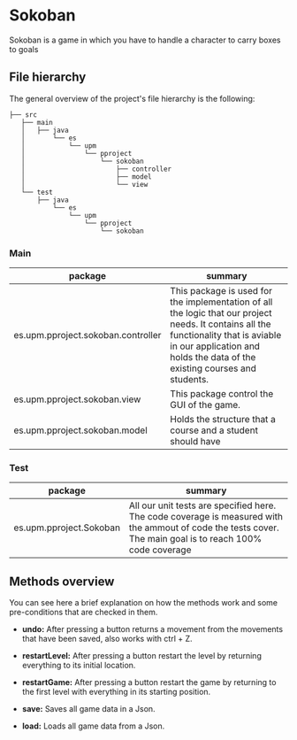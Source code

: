 # Sokoban

Sokoban is a game in which you have to handle a character to carry boxes to goals 

## File hierarchy

The general overview of the project's file hierarchy is the following:

```
├── src
   ├── main
   │   ├── java
   │       └── es
   │           └── upm
   │               └── pproject
   │                   └── sokoban
   │                       ├── controller
   │                       ├── model
   │                       └── view
   └── test
       ├── java
           └── es
               └── upm
                   └── pproject
                       └── sokoban
```
### Main

| package | summary |
| ------ | ------ |
| es.upm.pproject.sokoban.controller | This package is used for the implementation of all the logic that our project needs. It contains all the functionality that is aviable in our application and holds the data of the existing courses and students.|
| es.upm.pproject.sokoban.view | This package control the GUI of the game. |
| es.upm.pproject.sokoban.model | Holds the structure that a course and a student should have|

### Test

| package | summary |
| ------ | ------ |
| es.upm.pproject.Sokoban | All our unit tests are specified here. The code coverage is measured with the ammout of code the tests cover. The main goal is to reach 100% code coverage |

## Methods overview

You can see here a brief explanation on how the methods work and some  pre-conditions that are checked in them.

- **undo:** After pressing a button returns a movement from the movements that have been saved, also works with ctrl + Z.

- **restartLevel:** After pressing a button restart the level by returning everything to its initial location.

- **restartGame:** After pressing a button restart the game by returning to the first level with everything in its starting position.

- **save:** Saves all game data in a Json.

- **load:** Loads all game data from a Json.
